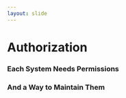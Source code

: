 ```yaml
---
layout: slide
---
```


# Authorization

### Each System Needs Permissions
### And a Way to Maintain Them
